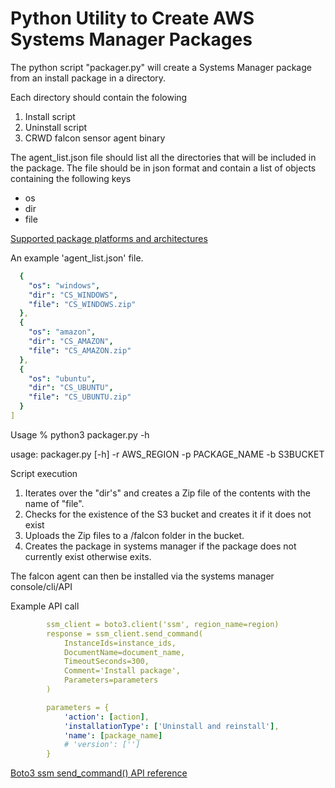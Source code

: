 # Python Utility to Create AWS Systems Manager Packages

The python script "packager.py" will create a Systems Manager package 
from an install package in a directory.

Each directory should contain the folowing
1) Install script
2) Uninstall script
3) CRWD falcon sensor agent binary

The agent_list.json file should list all the directories that will be included in the package.
The file should be in json format and contain a list of objects containing the following keys 
* os
* dir
* file
 
[Supported package platforms and architectures](https://docs.aws.amazon.com/systems-manager/latest/userguide/distributor.html#what-is-a-package-platforms)

An example 'agent_list.json' file. 
```yaml
  {
    "os": "windows",
    "dir": "CS_WINDOWS",
    "file": "CS_WINDOWS.zip"
  },
  {
    "os": "amazon",
    "dir": "CS_AMAZON",
    "file": "CS_AMAZON.zip"
  },
  {
    "os": "ubuntu",
    "dir": "CS_UBUNTU",
    "file": "CS_UBUNTU.zip"
  }
]
```
Usage
 % python3 packager.py -h
 
 
usage: packager.py [-h] -r AWS_REGION -p PACKAGE_NAME -b S3BUCKET

Script execution

1) Iterates over the "dir's" and creates a Zip file of the contents with the name of "file".
2) Checks for the existence of the S3 bucket and creates it if it does not exist
3) Uploads the Zip files to a /falcon folder in the bucket.
4) Creates the package in systems manager if the package does not currently exist otherwise exits.

The falcon agent can then be installed via the systems manager console/cli/API

Example API call

```yaml
        ssm_client = boto3.client('ssm', region_name=region)
        response = ssm_client.send_command(
            InstanceIds=instance_ids,
            DocumentName=document_name,
            TimeoutSeconds=300,
            Comment='Install package',
            Parameters=parameters
        )

        parameters = {
            'action': [action],
            'installationType': ['Uninstall and reinstall'],
            'name': [package_name]
            # 'version': ['']
        }


```
[Boto3 ssm send_command() API reference](https://boto3.amazonaws.com/v1/documentation/api/latest/reference/services/ssm.html#SSM.Client.send_command)





